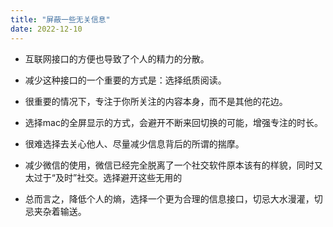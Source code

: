 ```yaml
---
title: "屏蔽一些无关信息"
date: 2022-12-10
---
```


- 互联网接口的方便也导致了个人的精力的分散。

- 减少这种接口的一个重要的方式是：选择纸质阅读。

- 很重要的情况下，专注于你所关注的内容本身，而不是其他的花边。

- 选择mac的全屏显示的方式，会避开不断来回切换的可能，增强专注的时长。
- 很难选择去关心他人、尽量减少信息背后的所谓的揣摩。
- 减少微信的使用，微信已经完全脱离了一个社交软件原本该有的样貌，同时又太过于“及时”社交。选择避开这些无用的

- 总而言之，降低个人的熵，选择一个更为合理的信息接口，切忌大水漫灌，切忌夹杂着输送。

